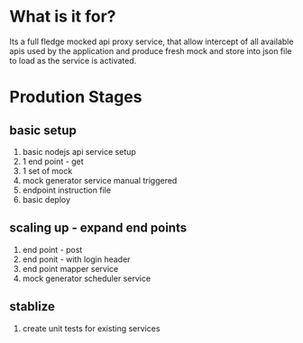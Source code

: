 # What is it for?
Its a full fledge mocked api proxy service, that allow intercept of all available apis used by the application and produce fresh mock and store into json file to load as the service is activated.

# Prodution Stages

## basic setup
1. basic nodejs api service setup
0. 1 end point - get
0. 1 set of mock
0. mock generator service manual triggered
1. endpoint instruction file
0. basic deploy

## scaling up - expand end points
1. end point - post
2. end ponit - with login header
3. end point mapper service
3. mock generator scheduler service

## stablize
1. create unit tests for existing services

